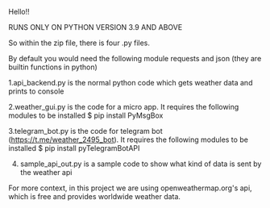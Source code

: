 Hello!!

RUNS ONLY ON PYTHON VERSION 3.9 AND ABOVE

So within the zip file, there is four .py files.

By default you would need the following module
 	requests and json (they are builtin functions in python)

1.api_backend.py is the normal python code which gets weather data and prints to console

2.weather_gui.py is the code for a micro app. It requires the following modules to be installed
    $ pip install PyMsgBox

3.telegram_bot.py is the code for telegram bot (https://t.me/weather_2495_bot). It requires the following modules to be installed
    $ pip install pyTelegramBotAPI

4. sample_api_out.py is a sample code to show what kind of data is sent by the weather api


For more context, in this project we are using openweathermap.org's api, which is free 
and provides worldwide weather data.
